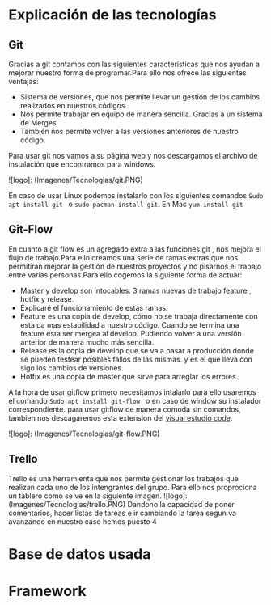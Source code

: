 # Explicación de las tecnologías
## Git
Gracias a git contamos con las siguientes características que nos ayudan a mejorar nuestro forma de programar.Para ello nos ofrece las siguientes ventajas:
- Sistema de versiones, que nos permite llevar un gestión de los cambios realizados en nuestros códigos.
- Nos permite trabajar en equipo de manera sencilla. Gracias a un sistema de Merges.
- También nos permite volver a las versiones anteriores de nuestro código.

Para usar git nos vamos a su página web y nos descargamos el archivo de instalación que encontramos para windows.

![logo]: (Imagenes/Tecnologias/git.PNG)

En caso de usar Linux  podemos instalarlo con los siguientes comandos 
`Sudo apt install git ` o `sudo pacman install git`. En Mac `yum install git`

## Git-Flow
En cuanto a git flow es un agregado extra a las funciones git , nos mejora el flujo de trabajo.Para ello creamos una serie de ramas extras que nos permitirán mejorar la gestión de nuestros proyectos y no pisarnos el trabajo entre varias personas.Para ello cogemos la siguiente forma de actuar:
- Master y develop son intocables.
3 ramas nuevas de trabajo feature , hotfix y release.    
- Explicaré el funcionamiento de estas ramas.
- Feature es una copia de develop, cómo no se trabaja directamente con esta da mas estabilidad a nuestro código. Cuando se termina una feature esta ser mergea al develop. Pudiendo volver a una versión anterior de manera mucho más sencilla.
- Release es la copia de develop que se va a pasar a producción donde se pueden testear posibles fallos de las mismas. y es el que lleva con sigo los cambios de versiones.
- Hotfix es una copia de master que sirve para arreglar los errores.

A la hora de usar gitflow primero necesitamos intalarlo para ello usaremos el comando `Sudo apt install git-flow ` o en caso de window su instalador correspondiente.
para usar gitflow de manera comoda sin comandos, tambien nos descagaremos esta extension del  [visual estudio code](https://marketplace.visualstudio.com/items?itemName=PsykoSoldi3r.vscode-git-flow).

![logo]: (Imagenes/Tecnologias/git-flow.PNG)

## Trello
Trello es una herramienta que nos permite gestionar los trabajos que realizan cada uno de los intengrantes del grupo.
Para ello nos proprociona un tablero como se ve en la siguiente imagen.
![logo]: (Imagenes/Tecnologias/trello.PNG)
Dandono la capacidad de poner comentarios, hacer listas de tareas e ir cambiando la tarea segun va avanzando en nuestro caso hemos puesto 4
# Base de datos usada
# Framework
